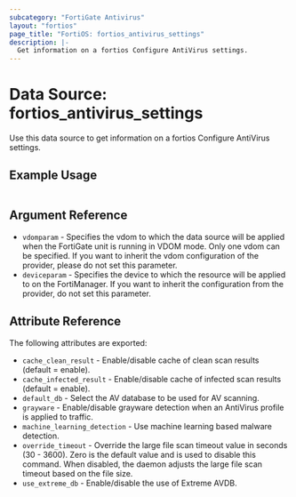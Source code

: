 ```yaml
---
subcategory: "FortiGate Antivirus"
layout: "fortios"
page_title: "FortiOS: fortios_antivirus_settings"
description: |-
  Get information on a fortios Configure AntiVirus settings.
---
```


# Data Source: fortios_antivirus_settings
Use this data source to get information on a fortios Configure AntiVirus settings.


## Example Usage

```hcl

```

## Argument Reference

* `vdomparam` - Specifies the vdom to which the data source will be applied when the FortiGate unit is running in VDOM mode. Only one vdom can be specified. If you want to inherit the vdom configuration of the provider, please do not set this parameter.
* `deviceparam` - Specifies the device to which the resource will be applied to on the FortiManager. If you want to inherit the configuration from the provider, do not set this parameter.

## Attribute Reference

The following attributes are exported:

* `cache_clean_result` - Enable/disable cache of clean scan results (default = enable).
* `cache_infected_result` - Enable/disable cache of infected scan results (default = enable).
* `default_db` - Select the AV database to be used for AV scanning.
* `grayware` - Enable/disable grayware detection when an AntiVirus profile is applied to traffic.
* `machine_learning_detection` - Use machine learning based malware detection.
* `override_timeout` - Override the large file scan timeout value in seconds (30 - 3600). Zero is the default value and is used to disable this command. When disabled, the daemon adjusts the large file scan timeout based on the file size.
* `use_extreme_db` - Enable/disable the use of Extreme AVDB.
